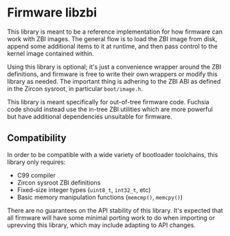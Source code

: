 # Firmware libzbi

This library is meant to be a reference implementation for how firmware can
work with ZBI images. The general flow is to load the ZBI image from disk,
append some additional items to it at runtime, and then pass control to the
kernel image contained within.

Using this library is optional; it's just a convenience wrapper around the ZBI
definitions, and firmware is free to write their own wrappers or modify this
library as needed. The important thing is adhering to the ZBI ABI as defined in
the Zircon sysroot, in particular `boot/image.h`.

This library is meant specifically for out-of-tree firmware code. Fuchsia code
should instead use the in-tree ZBI utilities which are more powerful but have
additional dependencies unsuitable for firmware.

## Compatibility

In order to be compatible with a wide variety of bootloader toolchains, this
library only requires:

 * C99 compiler
 * Zircon sysroot ZBI definitions
 * Fixed-size integer types (`uint8_t`, `int32_t`, etc)
 * Basic memory manipulation functions (`memcmp()`, `memcpy()`)

There are no guarantees on the API stability of this library. It's expected that
all firmware will have some minimal porting work to do when importing or
uprevving this library, which may include adapting to API changes.
